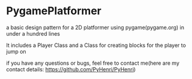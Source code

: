 # PygamePlatformer
a basic design pattern for a 2D platformer using pygame(pygame.org) in under a hundred lines

It includes a Player Class and a Class for creating blocks for the player to jump on

if you have any questions or bugs, feel free to contact me(here are my contact details: https://github.com/PyHenri/PyHenri)
